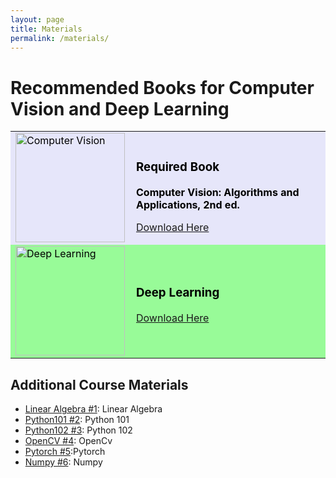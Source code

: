 ```yaml
---
layout: page
title: Materials
permalink: /materials/
---
```

# Recommended Books for Computer Vision and Deep Learning

<table style="border-collapse: collapse; width: 100%;">
  <tr style="background-color: #E6E6FA; color: #000000;">
    <td style="width: 25%;">
      <img src="https://m.media-amazon.com/images/I/61cyQ3OIp6L._AC_UF1000,1000_QL80_.jpg" alt="Computer Vision" style="width: 175px; align: right;">
    </td>
    <td style="padding: 10px;">
      <h3>Required Book</h3>
      <p><strong>Computer Vision: Algorithms and Applications, 2nd ed.</strong></p>
      <a href="https://szeliski.org/Book/download.php/">Download Here</a>
    </td>
  </tr>
  <tr style="background-color: #98FB98; color: #000000;">
    <td style="width: 25%;">
      <img src="https://m.media-amazon.com/images/I/A10G+oKN3LL._AC_UF894,1000_QL80_.jpg" alt="Deep Learning" style="width: 175px; align: right;">
    </td>
    <td style="padding: 10px;">
      <h3>Deep Learning</h3>
      <p><a href="https://www.deeplearningbook.org/">Download Here</a></p>
    </td>
  </tr>
</table>

## Additional Course Materials

* [Linear Algebra #1](https://www.youtube.com/watch?v=fNk_zzaMoSs&list=PLZHQObOWTQDPD3MizzM2xVFitgF8hE_ab): Linear Algebra
* [Python101 #2](https://www.youtube.com/watch?v=eWRfhZUzrAc): Python 101
* [Python102 #3](https://www.youtube.com/watch?v=HGOBQPFzWKo): Python 102
* [OpenCV #4](https://www.youtube.com/watch?v=oXlwWbU8l2o&t=67s): OpenCv
* [Pytorch #5](https://www.youtube.com/watch?v=IC0_FRiX-sw&list=PL_lsbAsL_o2CTlGHgMxNrKhzP97BaG9ZN):Pytorch
* [Numpy #6](https://www.youtube.com/watch?v=8Y0qQEh7dJg): Numpy 